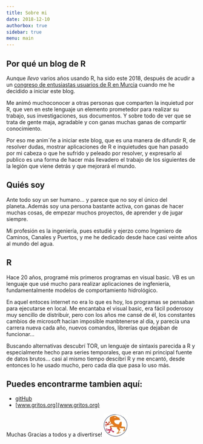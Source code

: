 ```yaml
---
title: Sobre mi
date: 2018-12-10
authorbox: true
sidebar: true
menu: main
---
```


## Por qué un blog de R


Aunque *llevo* varios años usando R, ha sido este 2018, después de acudir a un [congreso de entusiastas usuarios de R en Murcia](http://r-es.org/XjuR/) cuando me he decidido a iniciar este blog.

Me animó muchoconocer a otras personas que comparten la inquietud por R, que ven en este lenguaje un elemento prometedor para realizar su trabajo, sus investigaciones, sus documentos. Y sobre todo de ver que se trata de gente maja, agradable y con ganas muchas ganas de compartir conocimiento.

Por eso me anim´ñe a iniciar este blog, que es una manera de difundir R, de resolver dudas, mostrar aplicaciones de R e inquietudes que han pasado por mi cabeza o que he sufrido y peleado por resolver, y expresarlo al publico es una forma de hacer más llevadero el trabajo de los siguientes de la legión que viene detrás y que mejorará el mundo.

## Quiés soy

Ante todo soy un ser humano... y parece que no soy el único del planeta..Además soy una persona bastante activa, con ganas de hacer muchas cosas, de empezar muchos proyectos, de aprender y de jugar siempre.

Mi profesión es la ingeniería, pues estudié y ejerzo como Ingeniero de Caminos, Canales y Puertos, y me he dedicado desde hace casi veinte años al mundo del agua.

## R
Hace 20 años, programé mis primeros programas en visual basic. VB es un lenguaje que usé mucho para realizar aplicaciones de ingfeniería, fundamentalmente modelos de comportamiento hidrológico.

En aquel entoces internet no era lo que es hoy, los programas se pensaban para ejecutarse en local. Me encantaba el visual basic, era fácil poderosoy muy sencillo de distribuir, pero con los años me cansé de él, los constantes cambios de microsoft hacian imposible manbtenerse al día, y parecía una carrera nueva cada año, nuevos comandos, librerías que dejaban de funcionar...

Buscando alternativas descubrí TOR, un lenguaje de sintaxis parecida a R y especialmente hecho para series temporales, que eran mi principal fuente de datos brutos... casi al mismo tiempo descibrí R y me encantó, desde entonces lo he usado mucho, pero cada día que pasa lo uso más.


## Puedes encontrarme tambien aquí:

* [gitHub](https://github.com/fervilber)
* [www.gritos.org](www.gritos.org)

Muchas Gracias a todos y a divertirse!
![gritos](/content/about.es_files/gritos.jpg)
